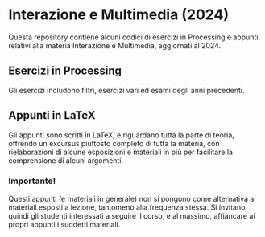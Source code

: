 # Interazione e Multimedia (2024)
Questa repository contiene alcuni codici di esercizi in Processing e appunti relativi alla materia Interazione e Multimedia, aggiornati al 2024.

## Esercizi in Processing
Gli esercizi includono filtri, esercizi vari ed esami degli anni precedenti.

## Appunti in LaTeX
Gli appunti sono scritti in LaTeX, e riguardano tutta la parte di teoria, offrendo un excursus piuttosto completo di tutta la materia, con rielaborazioni di alcune esposizioni e materiali in più per facilitare la comprensione di alcuni argomenti.


### Importante!
Questi appunti (e materiali in generale) non si pongono come alternativa ai materiali esposti a lezione, tantomeno alla frequenza stessa.
Si invitano quindi gli studenti interessati a seguire il corso, e al massimo, affiancare ai propri appunti i suddetti materiali.


